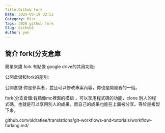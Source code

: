 ```yaml
---
Title:Github fork
Date: 2020-06-19 02:52
Category: Misc
Tags: 2020 github fork
Slug: Github1
Author: yen
---
```

<!-- PELICAN_END_SUMMARY -->
簡介 fork(分支倉庫
----
簡單來講 fork 有點像 google drive的共用功能:

公開倉儲和fork的差別:

公開倉儲:你是參與者，並且可以修改專案內容，你也是開發者的一個。

fork(分支倉儲:有點像mc裡面的模組 ，可以享用程式碼的功能，clone 別人的程式碼，也就是可以享用別人的成果，而自己的成果也能在上面被分享。等於是複製下來。

<a herh=" github.com/oldratlee/translations/git-workflows-and-tutorials/workflow-forking.md">github.com/oldratlee/translations/git-workflows-and-tutorials/workflow-forking.md/</a>

